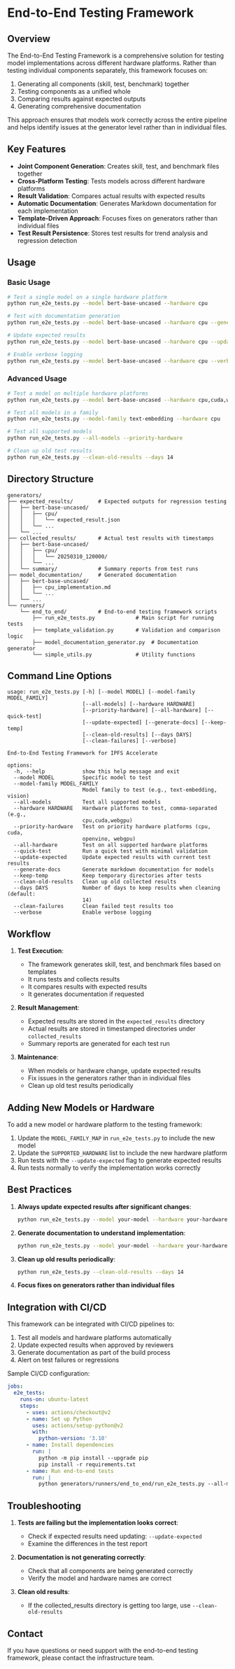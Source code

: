 # End-to-End Testing Framework

## Overview

The End-to-End Testing Framework is a comprehensive solution for testing model implementations across different hardware platforms. Rather than testing individual components separately, this framework focuses on:

1. Generating all components (skill, test, benchmark) together
2. Testing components as a unified whole
3. Comparing results against expected outputs
4. Generating comprehensive documentation

This approach ensures that models work correctly across the entire pipeline and helps identify issues at the generator level rather than in individual files.

## Key Features

- **Joint Component Generation**: Creates skill, test, and benchmark files together
- **Cross-Platform Testing**: Tests models across different hardware platforms
- **Result Validation**: Compares actual results with expected results
- **Automatic Documentation**: Generates Markdown documentation for each implementation
- **Template-Driven Approach**: Focuses fixes on generators rather than individual files
- **Test Result Persistence**: Stores test results for trend analysis and regression detection

## Usage

### Basic Usage

```bash
# Test a single model on a single hardware platform
python run_e2e_tests.py --model bert-base-uncased --hardware cpu

# Test with documentation generation
python run_e2e_tests.py --model bert-base-uncased --hardware cpu --generate-docs

# Update expected results
python run_e2e_tests.py --model bert-base-uncased --hardware cpu --update-expected

# Enable verbose logging
python run_e2e_tests.py --model bert-base-uncased --hardware cpu --verbose
```

### Advanced Usage

```bash
# Test a model on multiple hardware platforms
python run_e2e_tests.py --model bert-base-uncased --hardware cpu,cuda,webgpu

# Test all models in a family
python run_e2e_tests.py --model-family text-embedding --hardware cpu

# Test all supported models
python run_e2e_tests.py --all-models --priority-hardware

# Clean up old test results
python run_e2e_tests.py --clean-old-results --days 14
```

## Directory Structure

```
generators/
├── expected_results/        # Expected outputs for regression testing
│   ├── bert-base-uncased/
│   │   ├── cpu/
│   │   │   └── expected_result.json
│   │   └── ...
│   └── ...
├── collected_results/       # Actual test results with timestamps
│   ├── bert-base-uncased/
│   │   ├── cpu/
│   │   │   └── 20250310_120000/
│   │   └── ...
│   └── summary/             # Summary reports from test runs
├── model_documentation/     # Generated documentation
│   ├── bert-base-uncased/
│   │   ├── cpu_implementation.md
│   │   └── ...
│   └── ...
└── runners/
    └── end_to_end/          # End-to-end testing framework scripts
        ├── run_e2e_tests.py             # Main script for running tests
        ├── template_validation.py       # Validation and comparison logic
        ├── model_documentation_generator.py  # Documentation generator
        └── simple_utils.py              # Utility functions
```

## Command Line Options

```
usage: run_e2e_tests.py [-h] [--model MODEL] [--model-family MODEL_FAMILY]
                        [--all-models] [--hardware HARDWARE]
                        [--priority-hardware] [--all-hardware] [--quick-test]
                        [--update-expected] [--generate-docs] [--keep-temp]
                        [--clean-old-results] [--days DAYS]
                        [--clean-failures] [--verbose]

End-to-End Testing Framework for IPFS Accelerate

options:
  -h, --help            show this help message and exit
  --model MODEL         Specific model to test
  --model-family MODEL_FAMILY
                        Model family to test (e.g., text-embedding, vision)
  --all-models          Test all supported models
  --hardware HARDWARE   Hardware platforms to test, comma-separated (e.g.,
                        cpu,cuda,webgpu)
  --priority-hardware   Test on priority hardware platforms (cpu, cuda,
                        openvino, webgpu)
  --all-hardware        Test on all supported hardware platforms
  --quick-test          Run a quick test with minimal validation
  --update-expected     Update expected results with current test results
  --generate-docs       Generate markdown documentation for models
  --keep-temp           Keep temporary directories after tests
  --clean-old-results   Clean up old collected results
  --days DAYS           Number of days to keep results when cleaning (default:
                        14)
  --clean-failures      Clean failed test results too
  --verbose             Enable verbose logging
```

## Workflow

1. **Test Execution**:
   - The framework generates skill, test, and benchmark files based on templates
   - It runs tests and collects results
   - It compares results with expected results
   - It generates documentation if requested

2. **Result Management**:
   - Expected results are stored in the `expected_results` directory
   - Actual results are stored in timestamped directories under `collected_results`
   - Summary reports are generated for each test run

3. **Maintenance**:
   - When models or hardware change, update expected results
   - Fix issues in the generators rather than in individual files
   - Clean up old test results periodically

## Adding New Models or Hardware

To add a new model or hardware platform to the testing framework:

1. Update the `MODEL_FAMILY_MAP` in `run_e2e_tests.py` to include the new model
2. Update the `SUPPORTED_HARDWARE` list to include the new hardware platform
3. Run tests with the `--update-expected` flag to generate expected results
4. Run tests normally to verify the implementation works correctly

## Best Practices

1. **Always update expected results after significant changes**:
   ```bash
   python run_e2e_tests.py --model your-model --hardware your-hardware --update-expected
   ```

2. **Generate documentation to understand implementation**:
   ```bash
   python run_e2e_tests.py --model your-model --hardware your-hardware --generate-docs
   ```

3. **Clean up old results periodically**:
   ```bash
   python run_e2e_tests.py --clean-old-results --days 14
   ```

4. **Focus fixes on generators rather than individual files**

## Integration with CI/CD

This framework can be integrated with CI/CD pipelines to:

1. Test all models and hardware platforms automatically
2. Update expected results when approved by reviewers
3. Generate documentation as part of the build process
4. Alert on test failures or regressions

Sample CI/CD configuration:

```yaml
jobs:
  e2e_tests:
    runs-on: ubuntu-latest
    steps:
      - uses: actions/checkout@v2
      - name: Set up Python
        uses: actions/setup-python@v2
        with:
          python-version: '3.10'
      - name: Install dependencies
        run: |
          python -m pip install --upgrade pip
          pip install -r requirements.txt
      - name: Run end-to-end tests
        run: |
          python generators/runners/end_to_end/run_e2e_tests.py --all-models --priority-hardware
```

## Troubleshooting

1. **Tests are failing but the implementation looks correct**:
   - Check if expected results need updating: `--update-expected`
   - Examine the differences in the test report

2. **Documentation is not generating correctly**:
   - Check that all components are being generated correctly
   - Verify the model and hardware names are correct

3. **Clean old results**:
   - If the collected_results directory is getting too large, use `--clean-old-results`

## Contact

If you have questions or need support with the end-to-end testing framework, please contact the infrastructure team.